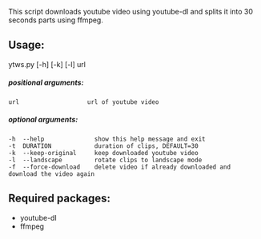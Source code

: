 This script downloads youtube video using youtube-dl and splits it into 30 seconds parts using ffmpeg.


## Usage:
ytws.py [-h] [-k] [-l] url

##### positional arguments:
    url                   url of youtube video

##### optional arguments:


    -h  --help              show this help message and exit
    -t  DURATION            duration of clips, DEFAULT=30
    -k  --keep-original     keep downloaded youtube video
    -l  --landscape         rotate clips to landscape mode
    -f  --force-download    delete video if already downloaded and download the video again


## Required packages:
* youtube-dl
* ffmpeg
